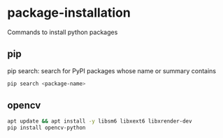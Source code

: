 # package-installation
Commands to install python packages

## pip
pip search: search for PyPI packages whose name or summary contains
```bash
pip search <package-name>
```

## opencv
```bash
apt update && apt install -y libsm6 libxext6 libxrender-dev
pip install opencv-python
```

